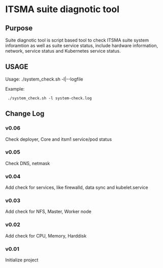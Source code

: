 # **ITSMA suite diagnotic tool**

## Purpose

Suite diagnotic tool is script based tool to check ITSMA suite system inforamtion as well as suite service status, include hardware information, network, service status and Kubernetes service status.


## USAGE
Usage: ./system_check.sh -l|--logfile <filename of precheck log>

Example:
```
 ./system_check.sh -l system-check.log
```
 
## Change Log

### v0.06
Check deployer, Core and itsm1 service/pod status

### v0.05
Check DNS, netmask

### v0.04
Add check for services, like firewalld, data sync and kubelet.service

### v0.03
Add check for NFS, Master, Worker node

### v0.02
Add check for CPU, Memory, Harddisk

### v0.01
Initialize project
